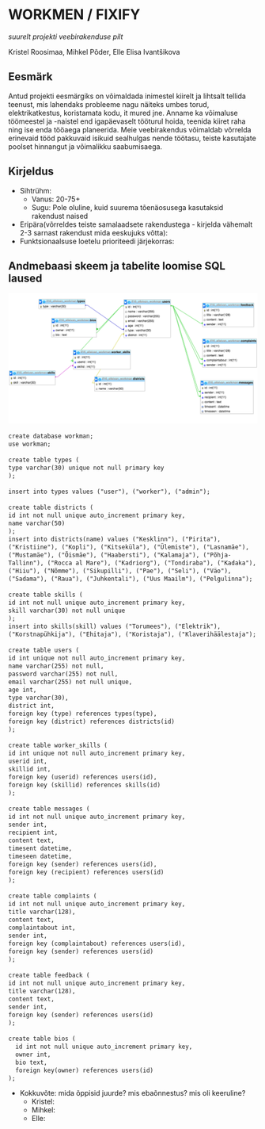 # WORKMEN / FIXIFY

*suurelt projekti veebirakenduse pilt*

Kristel Roosimaa, Mihkel Põder, Elle Elisa Ivantšikova

## Eesmärk
Antud projekti eesmärgiks on võimaldada inimestel kiirelt ja lihtsalt tellida teenust, mis lahendaks probleeme nagu näiteks umbes torud, elektrikatkestus, koristamata kodu, it mured jne. Anname ka võimaluse töömeestel ja -naistel end igapäevaselt tööturul hoida, teenida kiiret raha ning ise enda tööaega planeerida. Meie veebirakendus võimaldab võrrelda erinevaid tööd pakkuvaid isikuid sealhulgas nende töötasu, teiste kasutajate poolset hinnangut ja võimalikku saabumisaega.

## Kirjeldus
* Sihtrühm:
	* Vanus: 20-75+
	* Sugu: Pole oluline, kuid suurema tõenäosusega kasutaksid rakendust naised
* Eripära(võrreldes teiste samalaadsete rakendustega - kirjelda vähemalt 2-3 sarnast rakendust mida eeskujuks võtta):
* Funktsionaalsuse loetelu prioriteedi järjekorras:

## Andmebaasi skeem ja tabelite loomise SQL laused
![Preview](databasescheme.png)

```
create database workman;
use workman;

create table types (
type varchar(30) unique not null primary key
);

insert into types values ("user"), ("worker"), ("admin");

create table districts (
id int not null unique auto_increment primary key,
name varchar(50)
);
insert into districts(name) values ("Kesklinn"), ("Pirita"), ("Kristiine"), ("Kopli"), ("Kitseküla"), ("Ülemiste"), ("Lasnamäe"), ("Mustamäe"), ("Õismäe"), ("Haabersti"), ("Kalamaja"), ("Põhja-Tallinn"), ("Rocca al Mare"), ("Kadriorg"), ("Tondiraba"), ("Kadaka"), ("Hiiu"), ("Nõmme"), ("Sikupilli"), ("Pae"), ("Seli"), ("Väo"), ("Sadama"), ("Raua"), ("Juhkentali"), ("Uus Maailm"), ("Pelgulinna");

create table skills (
id int not null unique auto_increment primary key,
skill varchar(30) not null unique
);
insert into skills(skill) values ("Torumees"), ("Elektrik"), ("Korstnapühkija"), ("Ehitaja"), ("Koristaja"), ("Klaverihäälestaja");

create table users (
id int unique not null auto_increment primary key,
name varchar(255) not null,
password varchar(255) not null,
email varchar(255) not null unique,
age int,
type varchar(30),
district int,
foreign key (type) references types(type),
foreign key (district) references districts(id)
);

create table worker_skills (
id int unique not null auto_increment primary key,
userid int,
skillid int,
foreign key (userid) references users(id),
foreign key (skillid) references skills(id)
);

create table messages (
id int not null unique auto_increment primary key,
sender int,
recipient int,
content text,
timesent datetime,
timeseen datetime,
foreign key (sender) references users(id),
foreign key (recipient) references users(id)
);

create table complaints (
id int not null unique auto_increment primary key,
title varchar(128),
content text,
complaintabout int,
sender int,
foreign key (complaintabout) references users(id),
foreign key (sender) references users(id)
);

create table feedback (
id int not null unique auto_increment primary key,
title varchar(128),
content text,
sender int,
foreign key (sender) references users(id)
);

create table bios (
  id int not null unique auto_increment primary key,
  owner int,
  bio text,
  foreign key(owner) references users(id)
);
```

* Kokkuvõte: mida õppisid juurde? mis ebaõnnestus? mis oli keeruline?
	* Kristel:
	* Mihkel:
	* Elle: